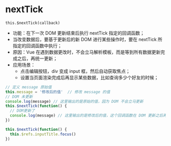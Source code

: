 # nextTick

```this.$nextTick(callback)```

* 功能：在下一次 DOM 更新结束后执行 nextTick 指定的回调函数；
* 当改变数据后，要基于更新后的新 DOM 进行某些操作时，要在 nextTick 所指定的回调函数中执行；
* 原因：Vue 在遇到数据更改时，不会立马解析模板，而是等到所有数据更新完成之后，再统一更新；
* 应用场景：
  * 点击编辑按钮，div 变成 input 框，然后自动获取焦点；
  * 设置当页面渲染完成后再显示某些数据，比如查询多少个好友的时候；

```javascript
// 定义 message 原始值
this.message = '修改后的值'  // 修改 message 的值
// DOM 未更新
console.log(message) // 这里输出的是原始的值，因为 DOM 不会立马更新
this.$nextTick(function() {
  // DOM更新了
  console.log(message) // 这里输出的是修改后的值，这个回调函数在 DOM 更新之后再调用
})

this.$nextTick(function() {
  this.$refs.inputTitle.focus()
})
```

